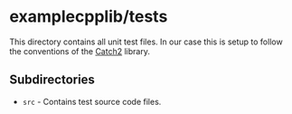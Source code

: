 # examplecpplib/tests

This directory contains all unit test files. In our case this is setup to follow the conventions of the [Catch2](https://github.com/catchorg/Catch2) library.

## Subdirectories

* `src` - Contains test source code files.
